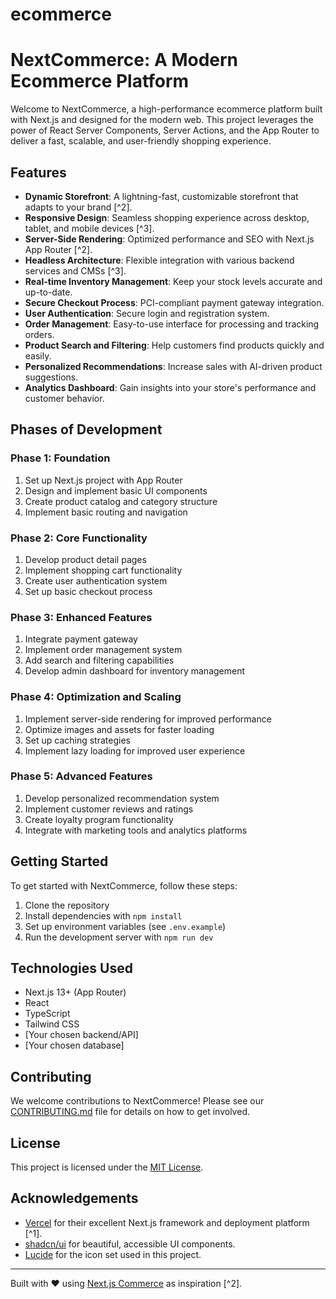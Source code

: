 # ecommerce

# NextCommerce: A Modern Ecommerce Platform

Welcome to NextCommerce, a high-performance ecommerce platform built with Next.js and designed for the modern web. This project leverages the power of React Server Components, Server Actions, and the App Router to deliver a fast, scalable, and user-friendly shopping experience.

## Features

- **Dynamic Storefront**: A lightning-fast, customizable storefront that adapts to your brand [^2].
- **Responsive Design**: Seamless shopping experience across desktop, tablet, and mobile devices [^3].
- **Server-Side Rendering**: Optimized performance and SEO with Next.js App Router [^2].
- **Headless Architecture**: Flexible integration with various backend services and CMSs [^3].
- **Real-time Inventory Management**: Keep your stock levels accurate and up-to-date.
- **Secure Checkout Process**: PCI-compliant payment gateway integration.
- **User Authentication**: Secure login and registration system.
- **Order Management**: Easy-to-use interface for processing and tracking orders.
- **Product Search and Filtering**: Help customers find products quickly and easily.
- **Personalized Recommendations**: Increase sales with AI-driven product suggestions.
- **Analytics Dashboard**: Gain insights into your store's performance and customer behavior.

## Phases of Development

### Phase 1: Foundation
1. Set up Next.js project with App Router
2. Design and implement basic UI components
3. Create product catalog and category structure
4. Implement basic routing and navigation

### Phase 2: Core Functionality
1. Develop product detail pages
2. Implement shopping cart functionality
3. Create user authentication system
4. Set up basic checkout process

### Phase 3: Enhanced Features
1. Integrate payment gateway
2. Implement order management system
3. Add search and filtering capabilities
4. Develop admin dashboard for inventory management

### Phase 4: Optimization and Scaling
1. Implement server-side rendering for improved performance
2. Optimize images and assets for faster loading
3. Set up caching strategies
4. Implement lazy loading for improved user experience

### Phase 5: Advanced Features
1. Develop personalized recommendation system
2. Implement customer reviews and ratings
3. Create loyalty program functionality
4. Integrate with marketing tools and analytics platforms

## Getting Started

To get started with NextCommerce, follow these steps:

1. Clone the repository
2. Install dependencies with `npm install`
3. Set up environment variables (see `.env.example`)
4. Run the development server with `npm run dev`

## Technologies Used

- Next.js 13+ (App Router)
- React
- TypeScript
- Tailwind CSS
- [Your chosen backend/API]
- [Your chosen database]

## Contributing

We welcome contributions to NextCommerce! Please see our [CONTRIBUTING.md](CONTRIBUTING.md) file for details on how to get involved.

## License

This project is licensed under the [MIT License](LICENSE).

## Acknowledgements

- [Vercel](https://vercel.com) for their excellent Next.js framework and deployment platform [^1].
- [shadcn/ui](https://ui.shadcn.com/) for beautiful, accessible UI components.
- [Lucide](https://lucide.dev/) for the icon set used in this project.

---

Built with ❤️ using [Next.js Commerce](https://vercel.com/templates/next.js/nextjs-commerce) as inspiration [^2].